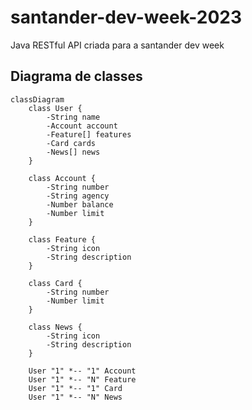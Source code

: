 # santander-dev-week-2023
Java RESTful API criada para a santander dev week

## Diagrama de classes

```mermaid
classDiagram
    class User {
        -String name
        -Account account
        -Feature[] features
        -Card cards
        -News[] news
    }

    class Account {
        -String number
        -String agency
        -Number balance
        -Number limit
    }

    class Feature {
        -String icon
        -String description
    }

    class Card {
        -String number
        -Number limit
    }

    class News {
        -String icon
        -String description
    }

    User "1" *-- "1" Account
    User "1" *-- "N" Feature
    User "1" *-- "1" Card
    User "1" *-- "N" News
```
